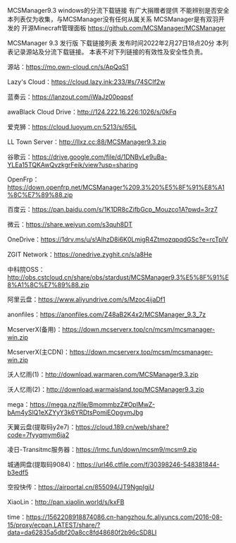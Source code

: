 
MCSManager9.3 windows的分流下载链接
有广大捐赠者提供 不能辨别是否安全
本列表仅为收集，与MCSManager没有任何从属关系
MCSManager是有双羽开发的 开源Minecraft管理面板
https://github.com/MCSManager/MCSManager

MCSManager 9.3 发行版 下载链接列表
发布时间2022年2月27日18点20分
本列表记录源站及分流下载链接。
本表不对下列链接的有效性及安全性负责。

源站：https://mo.own-cloud.cn/s/ApQqS1

Lazy's Cloud：https://cloud.lazy.ink:233/#s/74SCIf2w

蓝奏云：https://lanzout.com/iWaJz00pqpsf

awaBlack Cloud Drive：http://124.222.16.226:1026/s/0kFq

爱克狮：https://cloud.luoyum.cn:5213/s/65iL

LL Town Server：http://llxz.cc:88/MCSManager9.3.zip

谷歌云：https://drive.google.com/file/d/1DNBvLe9uBa-YLEa15TQKAwQvzkgrFeik/view?usp=sharing

OpenFrp：https://down.openfrp.net/MCSManager%209.3%20%E5%8F%91%E8%A1%8C%E7%89%88.zip

百度云：https://pan.baidu.com/s/1K1DR8cZifbGcp_Mouzco1A?pwd=3rz7

微云：https://share.weiyun.com/s3quh8DT

OneDrive：https://1drv.ms/u/s!AlhzD8i6K0LmigR4ZtmozqpqdGSc?e=rcTplV

ZGIT Network：https://onedrive.zyghit.cn/s/a8He 

中科院OSS：http://obs.cstcloud.cn/share/obs/stardust/MCSManager9.3%E5%8F%91%E8%A1%8C%E7%89%88.zip

阿里云盘：https://www.aliyundrive.com/s/Mzoc4ijaDf1

anonfiles：https://anonfiles.com/Z48aB2K4x2/MCSManager_9.3_7z

McserverX(备用)：https://down.mcserverx.top/cn/mcsm/mcsmanager-win.zip

McserverX(主CDN)：https://down.mcserverx.top/mcsm/mcsmanager-win.zip

沃人忆雨(1)：http://download.warmaren.com/MCSManager9.3.zip

沃人忆雨(2)：http://download.warmaisland.top/MCSManager9.3.zip

mega：https://mega.nz/file/BmommbzZ#OpIMwZ-bAm4ySlQ1eXZYyY3k6YRDtsPomiEOpgvmJbg

天翼云盘(提取码y2e7)：https://cloud.189.cn/web/share?code=7fyyqmym6ja2

凌日-Transitmc服务器：https://lrmc.fun/down/mcsm9/mcsm9.zip

城通网盘(提取码9084)：https://url46.ctfile.com/f/30398246-548381844-b3edf5

空投快传：https://airportal.cn/855094/JT9NgpIgjU

XiaoLin：http://pan.xiaolin.world/s/kxFB

time：https://1562208918874086.cn-hangzhou.fc.aliyuncs.com/2016-08-15/proxy/ecpan.LATEST/share/?data=da62835a5dbf20a8cc8fd48680f2b96cSD8LI
